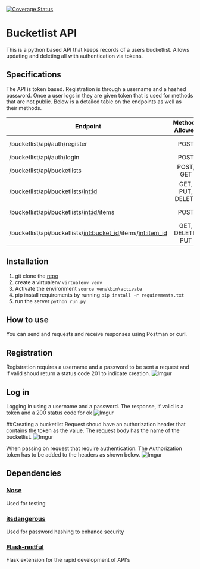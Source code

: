 [![Coverage Status](https://coveralls.io/repos/github/Muthama-Kahohi/Bucketlist_API/badge.svg?branch=develop)](https://coveralls.io/github/Muthama-Kahohi/Bucketlist_API?branch=develop)

# Bucketlist API
This is a python based API that keeps records of a users bucketlist.
Allows updating and deleting all with authentication via tokens.

## Specifications
The API is token based. Registration is through a username and a hashed password. Once a user logs in they are given token that is used for methods that are not public. Below is a detailed table on the endpoints as well as their methods.

| Endpoint                                                        | Methods Allowed  | Functionality       | Public Access|
| --------------------------------------------------------------- | :---------------:| -------------------:| ------------:|
| /bucketlist/api/auth/register                                   | POST             | Registers a new user| YES          |
| /bucketlist/api/auth/login                                      | POST             | Log in a user       | YES	      |
| /bucketlist/api/bucketlists                                     | POST, GET        | create, retrieve    | NO           |
| /bucketlist/api/bucketlists/<int:id>                            | GET, PUT, DELETE | create, get, delete | NO           |
| /bucketlist/api/bucketlists/<int:id>/items                      | POST             | create an item      | NO           |
| /bucketlist/api/bucketlists/<int:bucket_id>/items/<int:item_id> | GET, DELETE, PUT | create, get, delete | NO           |

## Installation
1. git clone the [repo](https://github.com/Muthama-Kahohi/Bucketlist_API.git)
2. create a virtualenv `virtualenv venv`
3. Activate the environment `source venv\bin\activate`
3. pip install requirements by running `pip install -r requirements.txt`
4. run the server `python run.py`

## How to use
You can send and requests and receive responses using Postman or curl.

## Registration
Registration requires a username and a password to be sent a request and if valid shoud return a status code 201 to indicate creation.
![Imgur](http://i.imgur.com/anG2P40.png)

## Log in
Logging in using a username and a password. The response, if valid is a token and a 200 status code for ok
![Imgur](http://i.imgur.com/Fv8fG3w.png)

##Creating a bucketlist
Request shoud have an authorization header that contains the token as the value. The request body has the name of the bucketlist.
![Imgur](http://i.imgur.com/LQdeENA.png)

When passing on request that require authentication. The Authorization token has to be added to the headers as shown below.
![Imgur](http://i.imgur.com/QIOvbNE.png)

## Dependencies
### [Nose](https://jensv.github.io/2014-07-28-stanford/novice/testing/nose.html)
Used for testing
### [itsdangerous](http://pythonhosted.org/itsdangerous/)
Used for password hashing to enhance security
### [Flask-restful](http://flask-restful-cn.readthedocs.io/en/0.3.5/)
Flask extension for the rapid development of API's